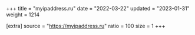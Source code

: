 +++
title = "myipaddress.ru"
date = "2022-03-22"
updated = "2023-01-31"
weight = 1214

[extra]
source = "https://myipaddress.ru"
ratio = 100
size = 1
+++
